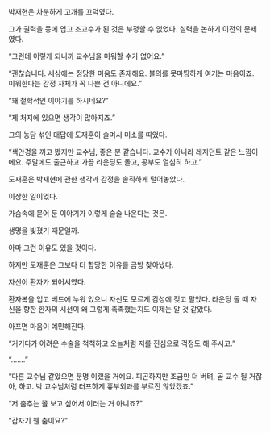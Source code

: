박재현은 차분하게 고개를 끄덕였다.

그가 권력을 등에 업고 조교수가 된 것은 부정할 수 없었다. 실력을 논하기 이전의 문제였다.

“그런데 이렇게 되니까 교수님을 미워할 수가 없어요.”

“괜찮습니다. 세상에는 정당한 미움도 존재해요. 불의를 못마땅하게 여기는 마음이죠. 미워한다는 감정 자체가 꼭 나쁜 건 아니에요.”

“꽤 철학적인 이야기를 하시네요?”

“제 처지에 있으면 생각이 많아지죠.”

그의 농담 섞인 대답에 도재훈이 슬며시 미소를 띠었다.

“색안경을 끼고 봤지만 교수님, 좋은 분 같습니다. 교수가 아니라 레지던트 같은 느낌이에요. 주말에도 출근하고 가끔 라운딩도 돌고, 공부도 열심히 하고.”

도재훈은 박재현에 관한 생각과 감정을 솔직하게 털어놓았다.

이상한 일이었다.

가슴속에 묻어 둔 이야기가 이렇게 술술 나온다는 것은.

생명을 빚졌기 때문일까.

아마 그런 이유도 있을 것이다.

하지만 도재훈은 그보다 더 합당한 이유를 금방 찾아냈다.

자신이 환자가 되어서였다.

환자복을 입고 베드에 누워 있으니 자신도 모르게 감성에 젖고 말았다. 라운딩 돌 때 자신을 향한 환자의 시선이 왜 그렇게 촉촉했는지도 이제는 알 것 같았다.

아프면 마음이 예민해진다.

“거기다가 어려운 수술을 척척하고 오늘처럼 저를 진심으로 걱정도 해 주시고.”

“…….”

“다른 교수님 같았으면 분명 이랬을 거예요. 피곤하지만 조금만 더 버텨, 곧 교수 될 거잖아, 하고. 박 교수님처럼 터프하게 흉부외과를 부르진 않았겠죠.”

“저 춤추는 꼴 보고 싶어서 이러는 거 아니죠?”

“갑자기 웬 춤이요?”